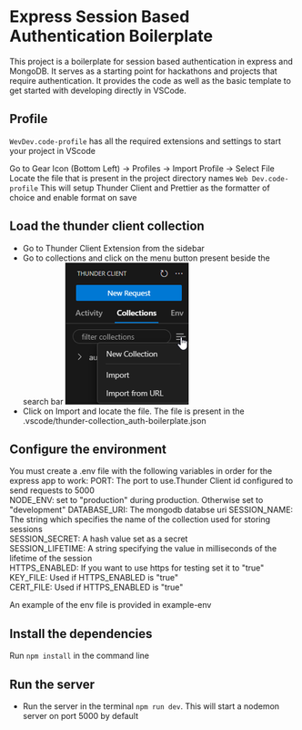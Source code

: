 # Express Session Based Authentication Boilerplate

This project is a boilerplate for session based authentication in express and MongoDB. It serves as a starting point for hackathons and projects that require authentication. It provides the code as well as the basic template to get started with developing directly in VSCode.

## Profile

`WevDev.code-profile` has all the required extensions and settings to start your project in VScode

Go to Gear Icon (Bottom Left) -> Profiles -> Import Profile -> Select File
Locate the file that is present in the project directory names `Web Dev.code-profile`
This will setup Thunder Client and Prettier as the formatter of choice and enable format on save

## Load the thunder client collection

- Go to Thunder Client Extension from the sidebar
- Go to collections and click on the menu button present beside the search bar
  ![Screenshot showing how to locate the menu](image.png)
- Click on Import and locate the file. The file is present in the .vscode/thunder-collection_auth-boilerplate.json

## Configure the environment

You must create a .env file with the following variables in order for the express app to work:
PORT: The port to use.Thunder Client id configured to send requests to 5000  
NODE_ENV: set to "production" during production. Otherwise set to "development"
DATABASE_URI: The mongodb databse uri
SESSION_NAME: The string which specifies the name of the collection used for storing sessions  
SESSION_SECRET: A hash value set as a secret  
SESSION_LIFETIME: A string specifying the value in milliseconds of the lifetime of the session  
HTTPS_ENABLED: If you want to use https for testing set it to "true"  
KEY_FILE: Used if HTTPS_ENABLED is "true"  
CERT_FILE: Used if HTTPS_ENABLED is "true"

An example of the env file is provided in example-env

## Install the dependencies

Run `npm install` in the command line

## Run the server

- Run the server in the terminal `npm run dev`. This will start a nodemon server on port 5000 by default
